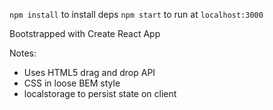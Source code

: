`npm install` to install deps
`npm start` to run at `localhost:3000`

Bootstrapped with Create React App

Notes:
- Uses HTML5 drag and drop API
- CSS in loose BEM style
- localstorage to persist state on client
